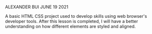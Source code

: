 ALEXANDER BUI
JUNE 19 2021

A basic HTML CSS project used to develop skills using web browser's developer tools. After this lesson is completed, I will have a better understanding on how different elements are styled and aligned.

